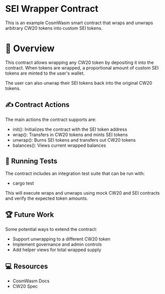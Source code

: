 # SEI Wrapper Contract

This is an example CosmWasm smart contract that wraps and unwraps arbitrary CW20 tokens into custom SEI tokens.

# 🔭  Overview
This contract allows wrapping any CW20 token by depositing it into the contract. When tokens are wrapped, a proportional amount of custom SEI tokens are minted to the user's wallet.

The user can also unwrap their SEI tokens back into the original CW20 tokens.

## ✍️  Contract Actions
The main actions the contract supports are:

* init(): Initializes the contract with the SEI token address
* wrap(): Transfers in CW20 tokens and mints SEI tokens
* unwrap(): Burns SEI tokens and transfers out CW20 tokens
* balances(): Views current wrapped balances

## 💫 Running Tests
The contract includes an integration test suite that can be run with:

* cargo test

This will execute wraps and unwraps using mock CW20 and SEI contracts and verify the expected token amounts.

## 🏆 Future Work
Some potential ways to extend the contract:

* Support unwrapping to a different CW20 token
* Implement governance and admin controls
* Add helper views for total wrapped supply

## 💻 Resources
* CosmWasm Docs
* CW20 Spec
